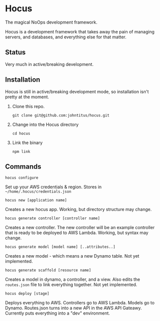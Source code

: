 # Hocus
The magical NoOps development framework.

Hocus is a development framework that takes away the pain of managing servers, and databases, and everything else for that matter.
## Status
Very much in active/breaking development.

## Installation
Hocus is still in active/breaking development mode, so installation isn't pretty at the moment.

1) Clone this repo.
    
    `git clone git@github.com:johntitus/hocus.git`
2) Change into the Hocus directory

    `cd hocus`
3) Link the binary

    `npm link`

## Commands
`hocus configure`

Set up your AWS credentials & region. Stores in `~/home/.hocus/credentials.json`

`hocus new [application name]`

Creates a new hocus app. Working, but directory structure may change.

`hocus generate controller [controller name]`

Creates a new controller. The new controller will be an example controller that is ready to be deployed to AWS Lambda. Working, but syntax may change.

`hocus generate model [model name] [..attributes..]`

Creates a new model - which means a new Dynamo table. Not yet implemented.

`hocus generate scaffold [resource name]`

Creates a model in dynamo, a controller, and a view. Also edits the `routes.json` file to link everything together. Not yet implemented.

`hocus deploy [stage]`

Deploys everything to AWS.
Controllers go to AWS Lambda.
Models go to Dynamo.
Routes.json turns into a new API in the AWS API Gateawy.
Currently puts everything into a "dev" environment.